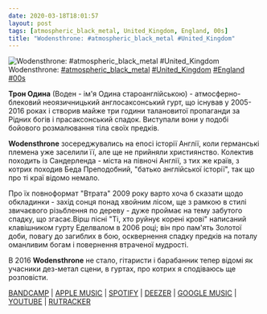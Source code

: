 ```yaml
---
date: 2020-03-18T18:01:57
layout: post
tags: [atmospheric_black_metal, United_Kingdom, England, 00s]
title: "Wodensthrone: #atmospheric_black_metal #United_Kingdom"
---
```

![Wodensthrone: #atmospheric_black_metal #United_Kingdom](/assets/photos/photo_923@18-03-2020_18-01-57.jpg)
Wodensthrone: [#atmospheric_black_metal](/tags/#atmospheric_black_metal) [#United_Kingdom](/tags/#United_Kingdom) [#England](/tags/#England) [#00s](/tags/#00s)

**Трон Одина** (Воден - ім&#39;я Одина староанглійською) - атмосферно-блековий неоязичницький англосаксонський гурт, що існував у 2005-2016 роках і створив майже три години талановитої пропаганди за Рідних богів і прасаксонський спадок. Виступали вони у подобі бойового розмалювання тіла своїх предків.

**Wodensthrone** зосереджувались на епосі історії Англії, коли германські племена уже заселили її, але ще не прийняли християнство. Колектив походить із Сандерленда - міста на півночі Англії, з тих же країв, з котрих походив Беда Преподобний, &quot;батько англійської історії&quot;, так що про ті краї відомо немало.

Про їх повноформат &quot;Втрата&quot; 2009 року варто хоча б сказати щодо обкладинки - захід сонця понад хвойним лісом, ще з рамкою в стилі звичаєвого різьблення по дереву - дуже проймає на тему забутого спадку, що згасає.Вірш пісні &quot;Ті, хто руйнує корені крові&quot; написаний клавішником гурту Еделвалом в 2006 році; він про пам&#39;ять Золотої доби, повагу до загиблих в бою, осквернення спадку предків на поталу оманливим богам і повернення втраченої мудрості.

В 2016 **Wodensthrone** не стало, гітаристи і барабанник тепер відомі як учасники дез-метал сцени, в гуртах, про котрих я сподіваюсь ще розповісти.

[BANDCAMP](https://bindrunerecordings.bandcamp.com/album/loss) | [APPLE MUSIC](https://music.apple.com/ru/album/loss/1442804753) | [SPOTIFY](https://open.spotify.com/album/6jaLrPooAcxWKyXsxvlJDc) | [DEEZER](https://www.deezer.com/album/39929371?utm_source=deezer&amp;utm_content=album-39929371&amp;utm_term=1601611822_1584547242&amp;utm_medium=web) | [GOOGLE MUSIC](https://play.google.com/music/m/B555jbnslrh22f5epd22swgdwx4?t=Loss_-_Wodensthrone) | [YOUTUBE](https://www.youtube.com/playlist?list=PLecmVSL7rdzs3eNXJ_cKN69Kc5xEtGbVm) | [RUTRACKER](https://rutracker.org/forum/viewtopic.php?t=3766653)